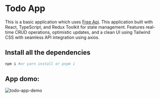 # Todo App

This is a basic application which uses [Free Api](https://freeapi.app/). This application built with React, TypeScript, and Redux Toolkit for state management. Features real-time CRUD operations, optimistic updates, and a clean UI using Tailwind CSS with seamless API integration using axios.

## Install all the dependencies
```bash
npm i #or yarn install or pnpm i
```

## App domo:

![todo-app-demo](https://github.com/user-attachments/assets/5c9dadaa-b409-442f-8df4-0e5860a4764f)

